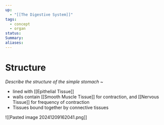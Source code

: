 ```yaml
---
up:
  - "[[The Digestive System]]"
tags:
  - concept
  - organ
status: 
Summary: 
aliases:
---
```

# Structure
*Describe the structure of the simple stomach*
~
- lined with [[Epithelial Tissue]]
- walls contain [[Smooth Muscle Tissue]] for contraction, and [[Nervous Tissue]] for frequency of contraction
- Tissues bound together by connective tissues
<!--SR:!2025-03-06,1,230-->

![[Pasted image 20241209162041.png]]